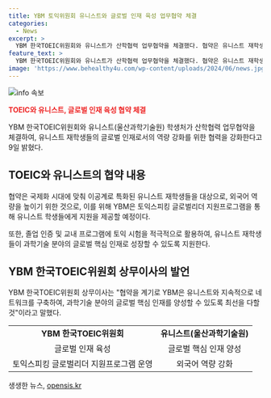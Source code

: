 ```yaml
---
title: YBM 토익위원회 유니스트와 글로벌 인재 육성 업무협약 체결
categories:
  - News
excerpt: >
  YBM 한국TOEIC위원회와 유니스트가 산학협력 업무협약을 체결했다. 협약은 유니스트 재학생들의 외국어 역량을 향상시키고, 과학기술 분야의 글로벌 핵심 인재로 성장시키기 위해 마련됐다. YBM은 토익스피킹 글로벌리더 지원프로그램을 운영하고, 졸업 인증 및 교내 프로그램에 토익 시험을 적극 활용할 예정이며, 유니스트와 네트워크를 구축해 글로벌 핵심 인재 양성을 지원할 것으로 전했다.
feature_text: >
  YBM 한국TOEIC위원회와 유니스트가 산학협력 업무협약을 체결했다. 협약은 유니스트 재학생들의 외국어 역량을 향상시키고, 과학기술 분야의 글로벌 핵심 인재로 성장시키기 위해 마련됐다. YBM은 토익스피킹 글로벌리더 지원프로그램을 운영하고, 졸업 인증 및 교내 프로그램에 토익 시험을 적극 활용할 예정이며, 유니스트와 네트워크를 구축해 글로벌 핵심 인재 양성을 지원할 것으로 전했다.
image: 'https://www.behealthy4u.com/wp-content/uploads/2024/06/news.jpg'
---
```


<p><img src="https://www.behealthy4u.com/wp-content/uploads/2024/06/news.jpg" alt="info 속보" /></p>

<p><b><span style="color: #ee2323;">TOEIC와 유니스트, 글로벌 인재 육성 협약 체결</span></b></p>

<p data-ke-size="size16">YBM 한국TOEIC위원회와 유니스트(울산과학기술원) 학생처가 산학협력 업무협약을 체결하여, 유니스트 재학생들의 글로벌 인재로서의 역량 강화를 위한 협력을 강화한다고 9일 밝혔다.</p>

<h2 data-ke-size="size26">TOEIC와 유니스트의 협약 내용</h2>

<p data-ke-size="size16">협약은 국제화 시대에 맞춰 이공계로 특화된 유니스트 재학생들을 대상으로, 외국어 역량을 높이기 위한 것으로, 이를 위해 YBM은 토익스피킹 글로벌리더 지원프로그램을 통해 유니스트 학생들에게 지원을 제공할 예정이다.</p>

<p data-ke-size="size16">또한, 졸업 인증 및 교내 프로그램에 토익 시험을 적극적으로 활용하여, 유니스트 재학생들이 과학기술 분야의 글로벌 핵심 인재로 성장할 수 있도록 지원한다.</p>

<h2 data-ke-size="size26">YBM 한국TOEIC위원회 상무이사의 발언</h2>

<p data-ke-size="size16">YBM 한국TOEIC위원회 상무이사는 "협약을 계기로 YBM은 유니스트와 지속적으로 네트워크를 구축하여, 과학기술 분야의 글로벌 핵심 인재를 양성할 수 있도록 최선을 다할 것"이라고 말했다.</p>

<table>
    <tr>
        <td style="text-align: center; height: 17px;"><b>YBM 한국TOEIC위원회</b></td>
        <td style="text-align: center; height: 17px;"><b>유니스트(울산과학기술원)</b></td>
    </tr>
    <tr>
        <td style="text-align: center; height: 17px;">글로벌 인재 육성</td>
        <td style="text-align: center; height: 17px;">글로벌 핵심 인재 양성</td>
    </tr>
    <tr>
        <td style="text-align: center; height: 17px;">토익스피킹 글로벌리더 지원프로그램 운영</td>
        <td style="text-align: center; height: 17px;">외국어 역량 강화</td>
    </tr>
</table>

<p data-ke-size="size16"></p>
생생한 뉴스, <a href="https://opensis.kr" rel="dofollow">opensis.kr</a>


